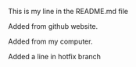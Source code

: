 This is my line in the README.md file

Added from github website.

Added from my computer.

Added a line in hotfix branch
